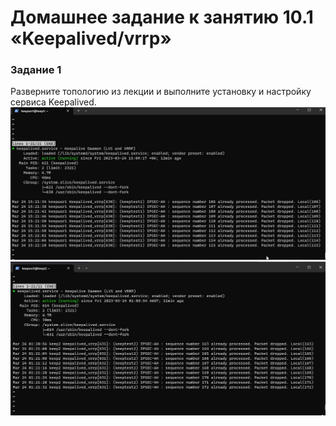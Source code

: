 # Домашнее задание к занятию 10.1 «Keepalived/vrrp»

### Задание 1

Разверните топологию из лекции и выполните установку и настройку сервиса Keepalived. 
![Скриншот hosts promet](https://github.com/AfterHero/srlb-homework9.4/blob/srlb-14/1%20vfibyf.jpg)
![Скриншот hosts promet](https://github.com/AfterHero/srlb-homework9.4/blob/srlb-14/2%20%D0%BC%D0%B0%D1%88%D0%B8%D0%BD%D0%B0.jpg)
